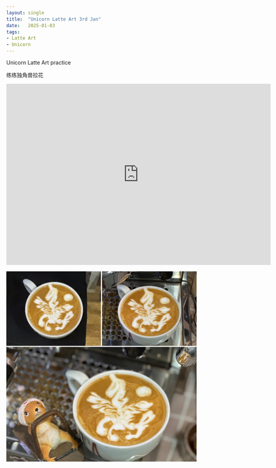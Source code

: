 ```yaml
---
layout: single
title:  "Unicorn Latte Art 3rd Jan"
date:   2025-01-03
tags:
- Latte Art
- Unicorn
---
```


Unicorn Latte Art practice

练练独角兽拉花


<div class="embed-container">
  <iframe
      src="https://www.youtube.com/embed/XtM_3uqcsRM"
      width="700"
      height="480"
      frameborder="0"
      allowfullscreen="true">
  </iframe>
</div>


![](/assets/img/2025/01/03/18350E4D-5CC3-4A96-8F63-E9DCF9AE774B.JPG)
